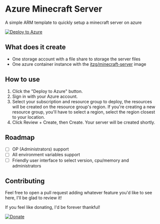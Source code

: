 # Azure Minecraft Server

A simple ARM template to quickly setup a minecraft server on azure

[![Deploy to Azure](https://aka.ms/deploytoazurebutton)](https://portal.azure.com/#create/Microsoft.Template/uri/https%3A%2F%2Fraw.githubusercontent.com%2Fdanspark%2Fazure-minecraft-server%2Fmaster%2Ftemplates%2Fitzg-minecraft-server.json)

## What does it create

- One storage account with a file share to storage the server files
- One azure container instance with the [itzg/minecraft-server]([https://link](https://hub.docker.com/r/itzg/minecraft-server)) image

## How to use

1. Click the "Deploy to Azure" button.
2. Sign in with your Azure account.
3. Select your subscription and resource group to deploy, the resources will be created on the resource group's region. If you're creating a new resource group, you'll have to select a region, select the region closest to your location.
4. Click Review + Create, then Create. Your server will be created shortly.

## Roadmap

- [ ] OP (Administrators) support
- [ ] All environment variables support
- [ ] Friendly user interface to select version, cpu/memory and administrators

## Contributing

Feel free to open a pull request adding whatever feature you'd like to see here, I'll be glad to review it!

If you feel like donating, I'd be forever thankful!

[![Donate](https://www.paypalobjects.com/en_US/i/btn/btn_donate_SM.gif)](https://www.paypal.com/cgi-bin/webscr?cmd=_donations&business=ZZYJ94ADD9VLW&currency_code=BRL&source=url)
